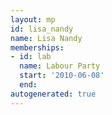 ```yaml
---
layout: mp
id: lisa_nandy
name: Lisa Nandy
memberships:
- id: lab
  name: Labour Party
  start: '2010-06-08'
  end: 
autogenerated: true
---
```

